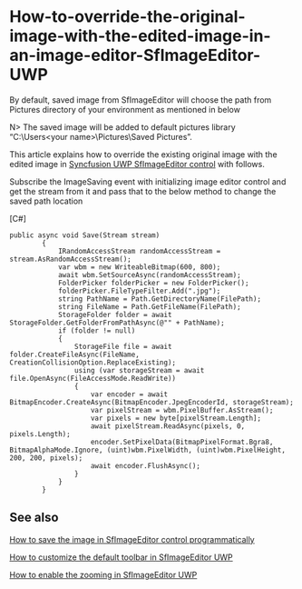 # How-to-override-the-original-image-with-the-edited-image-in-an-image-editor-SfImageEditor-UWP
By default, saved image from SfImageEditor will choose the path from Pictures directory of your environment as mentioned in below

N> The saved image will be added to default pictures library “C:\Users\<your name>\Pictures\Saved Pictures”.

This article explains how to override the existing original image with the edited image in [Syncfusion UWP SfImageEditor control](https://help.syncfusion.com/uwp/image-editor/getting-started) with follows.

Subscribe the ImageSaving event with initializing image editor control and get the stream from it and pass that to the below method to change the saved path location

[C#]

```
public async void Save(Stream stream)
        {
            IRandomAccessStream randomAccessStream = stream.AsRandomAccessStream();
            var wbm = new WriteableBitmap(600, 800);
            await wbm.SetSourceAsync(randomAccessStream);
            FolderPicker folderPicker = new FolderPicker();
            folderPicker.FileTypeFilter.Add(".jpg");
            string PathName = Path.GetDirectoryName(FilePath);
            string FileName = Path.GetFileName(FilePath);
            StorageFolder folder = await StorageFolder.GetFolderFromPathAsync(@"" + PathName);
            if (folder != null)
            {
                StorageFile file = await folder.CreateFileAsync(FileName, CreationCollisionOption.ReplaceExisting);
                using (var storageStream = await file.OpenAsync(FileAccessMode.ReadWrite))
                {
                    var encoder = await BitmapEncoder.CreateAsync(BitmapEncoder.JpegEncoderId, storageStream);
                    var pixelStream = wbm.PixelBuffer.AsStream();
                    var pixels = new byte[pixelStream.Length];
                    await pixelStream.ReadAsync(pixels, 0, pixels.Length);
                    encoder.SetPixelData(BitmapPixelFormat.Bgra8, BitmapAlphaMode.Ignore, (uint)wbm.PixelWidth, (uint)wbm.PixelHeight, 200, 200, pixels);
                    await encoder.FlushAsync();
                }
            }
        }
```

## See also

[How to save the image in SfImageEditor control programmatically](https://help.syncfusion.com/uwp/image-editor/saveandresetevents#using-code)

[How to customize the default toolbar in SfImageEditor UWP](https://help.syncfusion.com/uwp/image-editor/toolbarcustomization)

[How to enable the zooming in SfImageEditor UWP](https://help.syncfusion.com/uwp/image-editor/zooming#enable-zooming)
